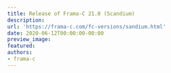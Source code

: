 ```yaml
---
title: Release of Frama-C 21.0 (Scandium)
description:
url: 'https://frama-c.com/fc-versions/sandium.html'
date: 2020-06-12T00:00:00-00:00
preview_image:
featured:
authors:
- frama-c
---
```



